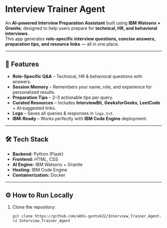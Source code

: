 # Interview Trainer Agent  

An **AI‑powered Interview Preparation Assistant** built using **IBM Watsonx + Granite**, designed to help users prepare for **technical, HR, and behavioral interviews**.  
This app generates **role‑specific interview questions, concise answers, preparation tips, and resource links** — all in one place.  

---

## 🚀 Features
- **Role‑Specific Q&A** – Technical, HR & behavioral questions with answers.  
- **Session Memory** – Remembers your name, role, and experience for personalized results.  
- **Preparation Tips** – 2–3 actionable tips per query.  
- **Curated Resources** – Includes **InterviewBit**, **GeeksforGeeks**, **LeetCode** + AI‑suggested links.  
- **Logs** – Saves all queries & responses in `logs.txt`.  
- **IBM‑Ready** – Works perfectly with **IBM Code Engine** deployment.

---

## 🛠 Tech Stack
- **Backend:** Python (Flask)  
- **Frontend:** HTML, CSS  
- **AI Engine:** IBM Watsonx + Granite  
- **Hosting:** IBM Code Engine  
- **Containerization:** Docker  

---

## ⚙️ How to Run Locally
1. Clone the repository:
   ```bash
   git clone https://github.com/abhi-guntuk22/Interview_Trainer_Agent.git
   cd Interview_Trainer_Agent
